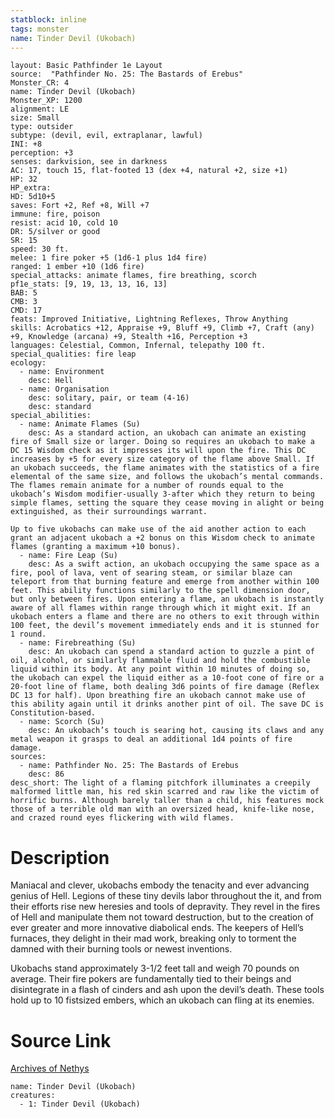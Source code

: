 ```yaml
---
statblock: inline
tags: monster
name: Tinder Devil (Ukobach)
---
```

```statblock
layout: Basic Pathfinder 1e Layout
source:  "Pathfinder No. 25: The Bastards of Erebus"
Monster_CR: 4
name: Tinder Devil (Ukobach)
Monster_XP: 1200
alignment: LE
size: Small
type: outsider
subtype: (devil, evil, extraplanar, lawful)
INI: +8
perception: +3
senses: darkvision, see in darkness
AC: 17, touch 15, flat-footed 13 (dex +4, natural +2, size +1)
HP: 32
HP_extra: 
HD: 5d10+5
saves: Fort +2, Ref +8, Will +7
immune: fire, poison
resist: acid 10, cold 10
DR: 5/silver or good
SR: 15
speed: 30 ft.
melee: 1 fire poker +5 (1d6-1 plus 1d4 fire)
ranged: 1 ember +10 (1d6 fire)
special_attacks: animate flames, fire breathing, scorch
pf1e_stats: [9, 19, 13, 13, 16, 13]
BAB: 5
CMB: 3
CMD: 17
feats: Improved Initiative, Lightning Reflexes, Throw Anything
skills: Acrobatics +12, Appraise +9, Bluff +9, Climb +7, Craft (any) +9, Knowledge (arcana) +9, Stealth +16, Perception +3
languages: Celestial, Common, Infernal, telepathy 100 ft.
special_qualities: fire leap
ecology:
  - name: Environment
    desc: Hell
  - name: Organisation
    desc: solitary, pair, or team (4-16)
    desc: standard
special_abilities:
  - name: Animate Flames (Su)
    desc: As a standard action, an ukobach can animate an existing fire of Small size or larger. Doing so requires an ukobach to make a DC 15 Wisdom check as it impresses its will upon the fire. This DC increases by +5 for every size category of the flame above Small. If an ukobach succeeds, the flame animates with the statistics of a fire elemental of the same size, and follows the ukobach’s mental commands. The flames remain animate for a number of rounds equal to the ukobach’s Wisdom modifier-usually 3-after which they return to being simple flames, setting the square they cease moving in alight or being extinguished, as their surroundings warrant.

Up to five ukobachs can make use of the aid another action to each grant an adjacent ukobach a +2 bonus on this Wisdom check to animate flames (granting a maximum +10 bonus).
  - name: Fire Leap (Su)
    desc: As a swift action, an ukobach occupying the same space as a fire, pool of lava, vent of searing steam, or similar blaze can teleport from that burning feature and emerge from another within 100 feet. This ability functions similarly to the spell dimension door, but only between fires. Upon entering a flame, an ukobach is instantly aware of all flames within range through which it might exit. If an ukobach enters a flame and there are no others to exit through within 100 feet, the devil’s movement immediately ends and it is stunned for 1 round.
  - name: Firebreathing (Su)
    desc: An ukobach can spend a standard action to guzzle a pint of oil, alcohol, or similarly flammable fluid and hold the combustible liquid within its body. At any point within 10 minutes of doing so, the ukobach can expel the liquid either as a 10-foot cone of fire or a 20-foot line of flame, both dealing 3d6 points of fire damage (Reflex DC 13 for half). Upon breathing fire an ukobach cannot make use of this ability again until it drinks another pint of oil. The save DC is Constitution-based.
  - name: Scorch (Su)
    desc: An ukobach’s touch is searing hot, causing its claws and any metal weapon it grasps to deal an additional 1d4 points of fire damage.
sources:
  - name: Pathfinder No. 25: The Bastards of Erebus
    desc: 86
desc_short: The light of a flaming pitchfork illuminates a creepily malformed little man, his red skin scarred and raw like the victim of horrific burns. Although barely taller than a child, his features mock those of a terrible old man with an oversized head, knife-like nose, and crazed round eyes flickering with wild flames.
```
# Description
Maniacal and clever, ukobachs embody the tenacity and ever advancing genius of Hell. Legions of these tiny devils labor throughout the it, and from their efforts rise new heresies and tools of depravity. They revel in the fires of Hell and manipulate them not toward destruction, but to the creation of ever greater and more innovative diabolical ends. The keepers of Hell’s furnaces, they delight in their mad work, breaking only to torment the damned with their burning tools or newest inventions.

Ukobachs stand approximately 3-1/2 feet tall and weigh 70 pounds on average. Their fire pokers are fundamentally tied to their beings and disintegrate in a flash of cinders and ash upon the devil’s death. These tools hold up to 10 fistsized embers, which an ukobach can fling at its enemies.
# Source Link
[Archives of Nethys](https://aonprd.com/MonsterDisplay.aspx?ItemName=Tinder%20Devil%20(Ukobach))
```encounter-table
name: Tinder Devil (Ukobach)
creatures:
  - 1: Tinder Devil (Ukobach)
```
